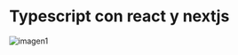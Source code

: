 # Typescript con react y nextjs

![imagen1](https://th.bing.com/th/id/OIP.AT1oOr1xUhyXe0H3aBSJsgHaHa?rs=1&pid=ImgDetMain)